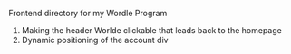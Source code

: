 Frontend directory for my Wordle Program

1. Making the header Worlde clickable that leads back to the homepage
2. Dynamic positioning of the account div